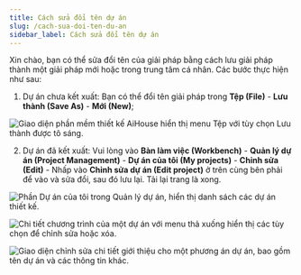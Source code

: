 ```yaml
---
title: Cách sửa đổi tên dự án
slug: /cach-sua-doi-ten-du-an
sidebar_label: Cách sửa đổi tên dự án
---
```


Xin chào, bạn có thể sửa đổi tên của giải pháp bằng cách lưu giải pháp thành một giải pháp mới hoặc trong trung tâm cá nhân. Các bước thực hiện như sau:

1. Dự án chưa kết xuất: Bạn có thể đổi tên giải pháp trong **Tệp (File)** - **Lưu thành (Save As)** - **Mới (New)**;

![Giao diện phần mềm thiết kế AiHouse hiển thị menu Tệp với tùy chọn Lưu thành được tô sáng.](https://storage.googleapis.com/jegavn_kb/images/6cdd3c4e-0d1a-4e00-b2a7-ea798851d1c8.png)

2. Dự án đã kết xuất: Vui lòng vào **Bàn làm việc (Workbench)** - **Quản lý dự án (Project Management)** - **Dự án của tôi (My projects)** - **Chỉnh sửa (Edit)** - Nhấp vào **Chỉnh sửa dự án (Edit project)** ở trên cùng bên phải để vào và sửa đổi, sau đó lưu lại. Tải lại trang là xong.

![Phần Dự án của tôi trong Quản lý dự án, hiển thị danh sách các dự án thiết kế.](https://storage.googleapis.com/jegavn_kb/images/fc5e13f1-7409-4e08-b532-841bf6ed2cd1.png)

![Chi tiết chương trình của một dự án với menu thả xuống hiển thị các tùy chọn để chỉnh sửa hoặc xóa.](https://storage.googleapis.com/jegavn_kb/images/1f7420ee-440d-4b28-9f15-b666dcf78140.png)

![Giao diện chỉnh sửa chi tiết giới thiệu cho một phương án dự án, bao gồm tên dự án và các thông tin khác.](https://storage.googleapis.com/jegavn_kb/images/285d1a51-0c01-43e8-b767-4bf160cc69a7.png)